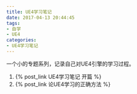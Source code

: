 ```yaml
---
title: UE4学习笔记
date: 2017-04-13 20:44:45
tags:
- 自学
- UE4
categories:
- UE4学习笔记
---
```


一个小的专题系列，记录自己对UE4引擎的学习过程。


1. {% post_link UE4学习笔记 开篇 %}
2. {% post_link 论UE4学习的正确方法 %}